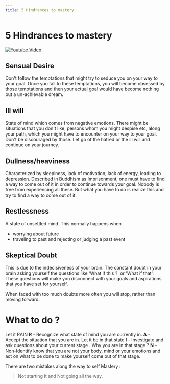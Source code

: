 ```yaml
---
title: 5 Hindrances to mastery
---
```


# 5 Hindrances to mastery

[![Youtube Video](http://img.youtube.com/vi/4-079YIasck/0.jpg)](https://www.youtube.com/watch?v=4-079YIasck)

## Sensual Desire
Don't follow the temptations that might try to seduce you on your way to your goal. Once you fall to these temptations, you will become obsessed by those temptations and then your actual goal would have become nothing but a un-achievable dream.

## Ill will
State of mind which comes from negative emotions.
There might be situations that you don't like, persons whom you might despise etc, along your path, which you might have to encounter on your way to your goal. 
Don't be discouraged by those. Let go of the hatred or the ill will and continue on your journey.

## Dullness/heaviness
Characterized by sleepiness, lack of motivation, lack of energy, leading to depression.
Described in Buddhism as Imprisonment, one must have to find a way to come out of it in order to continue towards your goal. Nobody is free from experiencing all these. But what you have to do is realize this and try to find a way to come out of it.

## Restlessness
A state of unsettled mind. This normally happens when
* worrying about future
* traveling to past and rejecting or judging a past event


## Skeptical Doubt
This is due to the indecisiveness of your brain. The constant doubt in your brain asking yourself the questions like	'What if this ?' or 'What if that'. These questions will make you disconnect with your goals and aspirations that you have set for yourself.

When faced with too much doubts more often you will stop, rather than moving forward.


#  What to do ?
Let it RAIN
**R** - Recognize what state of mind you are currently in.
**A** - Accept the situation that you are in. Let it be in that state
**I** - Investigate and ask questions about your current stage . Why you are in that stage ?
**N** - Non-Identify know that you are not your body, mind or your emotions and act on what to be done to make yourself come out of that stage.


There are two mistakes along the way to self Mastery :
> Not starting It and Not going all the way.

